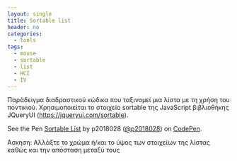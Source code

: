 ```yaml
---
layout: single
title: Sortable list
header: no
categories:
  - tools
tags:
  - mouse
  - sortable
  - list
  - HCI
  - IV
---
```


Παράδειγμα διαδραστικού κώδικα που ταξινομεί μια λίστα με τη χρήση του ποντικιού. Χρησιμοποιείται το στοιχείο sortable  της JavaScript βιβλιοθήκης JQueryUI (https://jqueryui.com/sortable).

<p data-height="350" data-theme-id="0" data-slug-hash="xPrgpV" data-default-tab="result" data-user="evabat" class='codepen'>See the Pen <a href='https://codepen.io/p2018028/pen/PozegXw'>Sortable List</a> by p2018028 (<a href='https://codepen.io/p2018028'>@p2018028</a>) on <a href='https://codepen.io'>CodePen</a>.</p>
<script async src="//assets.codepen.io/assets/embed/ei.js"></script>

Άσκηση: Αλλάξτε το χρώμα ή/και το ύψος των στοιχείων της λίστας καθώς και την απόσταση μεταξύ τους

